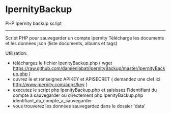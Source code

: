 IpernityBackup
==============

PHP Ipernity backup script


---------------------------

Script PHP pour sauvegarder un compte Ipernity
Télécharge les documents et les données json (liste documents, albums et tags)

Utilisation:

- téléchargez le fichier IpenityBackup.php ( wget https://raw.github.com/damienlabat/IpernityBackup/master/IpernityBackup.php )
- ouvrez le et renseignez APIKEY et APISECRET ( demandez une clef ici http://www.ipernity.com/apps/key )
- executez le script
	php IpenityBackup.php
	et saisissez l'identifiant du compte à sauvegarder
	ou directement
	php IpenityBackup.php identifiant_du_compte_a_sauvegarder
- vous trouverez les données sauvegardez dans le dossier 'data'

